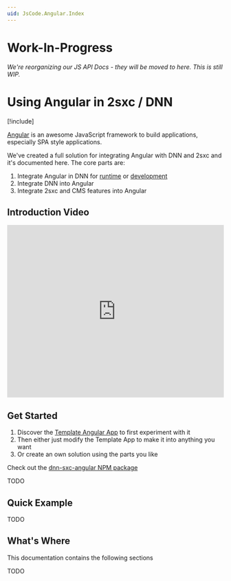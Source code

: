 ```yaml
---
uid: JsCode.Angular.Index
---
```


# Work-In-Progress

_We're reorganizing our JS API Docs - they will be moved to here. This is still WIP._

# Using Angular in 2sxc / DNN

[!include[](../../basics/stack/_shared-float-summary.md)]
<style>.context-box-summary .spa-all { visibility: visible; } </style>

[Angular](https://angular.io/) is an awesome JavaScript framework to build applications, especially SPA style applications. 

We've created a full solution for integrating Angular with DNN and 2sxc and it's documented here. 
The core parts are: 

1. Integrate Angular in DNN for [runtime](xref:JsCode.Angular.IntegrateAngularRuntime) or [development](xref:JsCode.Angular.IntegrateAngularDevelopment)
1. Integrate DNN into Angular
1. Integrate 2sxc and CMS features into Angular

## Introduction Video

<iframe width="100%" height="400px" src="https://www.youtube.com/embed/I4trJvuSSIM" frameborder="0" allow="accelerometer; autoplay; clipboard-write; encrypted-media; gyroscope; picture-in-picture" allowfullscreen></iframe>

## Get Started

1. Discover the [Template Angular App](xref:JsCode.Angular.TemplateApp) to first experiment with it
1. Then either just modify the Template App to make it into anything you want
1. Or create an own solution using the parts you like



Check out the [dnn-sxc-angular NPM package](xref:Npm.Dnn-Sxc-Angular)

TODO

## Quick Example

TODO 

## What's Where

This documentation contains the following sections

TODO


